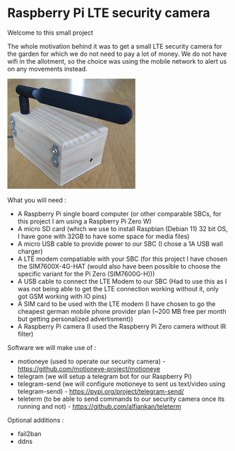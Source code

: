 # Raspberry Pi LTE security camera

Welcome to this small project

The whole motivation behind it was to get a small LTE security camera for the garden for which we do not need to pay a lot of money.
We do not have wifi in the allotment, so the choice was using the mobile network to alert us on any movements instead. 

![Finished Raspberry Pi LTE securiy camera in a wood box](pictures/finished.png?raw=true "RPI LTE security camera")

What you will need : 
* A Raspberry Pi single board computer (or other comparable SBCs, for this project I am using a Raspberry Pi Zero W)
* A micro SD card (which we use to install Raspbian (Debian 11) 32 bit OS, I have gone with 32GB to have some space for media files)
* A micro USB cable to provide power to our SBC (I chose a 1A USB wall charger)
* A LTE modem compatiable with your SBC (for this project I have chosen the SIM7600X-4G-HAT (would also have been possible to choose the specific variant for the Pi Zero (SIM7600G-H)))
* A USB cable to connect the LTE Modem to our SBC (Had to use this as I was not being able to get the LTE connection working without it, only got GSM working with IO pins)
* A SIM card to be used with the LTE modem (I have chosen to go the cheapest german mobile phone provider plan (~200 MB free per month but getting personalized advertisment))
* A Raspberry Pi camera (I used the Raspberry Pi Zero camera without IR filter)

Software we will make use of : 
* motioneye (used to operate our security camera) - https://github.com/motioneye-project/motioneye
* telegram (we will setup a telegram bot for our Raspberry Pi)
* telegram-send (we will configure motioneye to sent us text/video using telegram-send) - https://pypi.org/project/telegram-send/
* teleterm (to be able to send commands to our security camera once its running and not) - https://github.com/alfiankan/teleterm

Optional additions : 
* fail2ban
* ddns